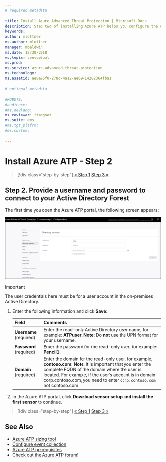 ```yaml
---
# required metadata

title: Install Azure Advanced Threat Protection | Microsoft Docs
description: Step two of installing Azure ATP helps you configure the domain connectivity settings on your Azure ATP cloud service
keywords:
author: mlottner
ms.author: mlottner
manager: mbaldwin
ms.date: 12/30/2018
ms.topic: conceptual
ms.prod:
ms.service: azure-advanced-threat-protection
ms.technology:
ms.assetid: ae8a95f0-278c-4a12-ae69-14282364fba1

# optional metadata

#ROBOTS:
#audience:
#ms.devlang:
ms.reviewer: itargoet
ms.suite: ems
#ms.tgt_pltfrm:
#ms.custom:

---
```




# Install Azure ATP - Step 2

> [!div class="step-by-step"]
> [« Step 1](install-atp-step1.md)
> [Step 3 »](install-atp-step3.md)

## Step 2. Provide a username and password to connect to your Active Directory Forest

The first time you open the Azure ATP portal, the following screen appears:

![Azure ATP welcome stage 1](media/directory-services.png)

> [!IMPORTANT]
> The user credentials here must be for a user account in the on-premises Active Directory. 


1.  Enter the following information and click **Save**:

    |Field|Comments|
    |---------|------------|
    |**Username** (required)|Enter the read-only Active Directory user name, for example: **ATPuser**. **Note:** Do **not** use the UPN format for your username.|
    |**Password** (required)|Enter the password for the read-only user, for example: **Pencil1**.|
    |**Domain** (required)|Enter the domain for the read-only user, for example, **contoso.com**. **Note:** It is important that you enter the complete FQDN of the domain where the user is located. For example, if the user’s account is in domain corp.contoso.com, you need to enter `corp.contoso.com` not contoso.com|

3. In the Azure ATP portal, click **Download sensor setup and install the first sensor** to continue.


> [!div class="step-by-step"]
> [« Step 1](install-atp-step1.md)
> [Step 3 »](install-atp-step3.md)


## See Also
- [Azure ATP sizing tool](http://aka.ms/aatpsizingtool)
- [Configure event collection](configure-event-collection.md)
- [Azure ATP prerequisites](atp-prerequisites.md)
- [Check out the Azure ATP forum!](https://aka.ms/azureatpcommunity)